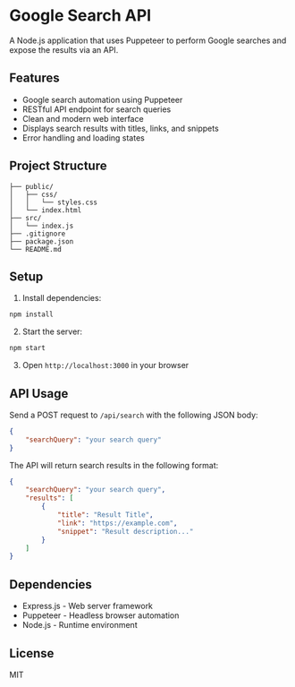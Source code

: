 # Google Search API

A Node.js application that uses Puppeteer to perform Google searches and expose the results via an API.

## Features

- Google search automation using Puppeteer
- RESTful API endpoint for search queries
- Clean and modern web interface
- Displays search results with titles, links, and snippets
- Error handling and loading states

## Project Structure

```
├── public/
│   ├── css/
│   │   └── styles.css
│   └── index.html
├── src/
│   └── index.js
├── .gitignore
├── package.json
└── README.md
```

## Setup

1. Install dependencies:
```bash
npm install
```

2. Start the server:
```bash
npm start
```

3. Open `http://localhost:3000` in your browser

## API Usage

Send a POST request to `/api/search` with the following JSON body:

```json
{
    "searchQuery": "your search query"
}
```

The API will return search results in the following format:

```json
{
    "searchQuery": "your search query",
    "results": [
        {
            "title": "Result Title",
            "link": "https://example.com",
            "snippet": "Result description..."
        }
    ]
}
```

## Dependencies

- Express.js - Web server framework
- Puppeteer - Headless browser automation
- Node.js - Runtime environment

## License

MIT
